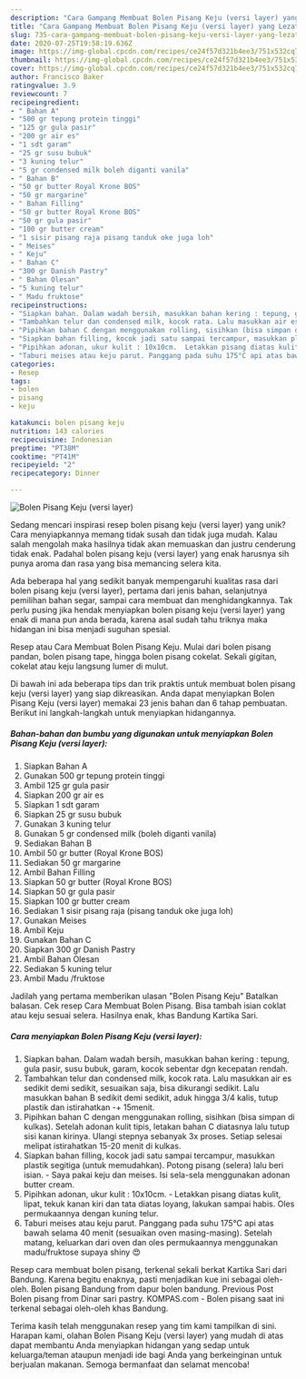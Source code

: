 ```yaml
---
description: "Cara Gampang Membuat Bolen Pisang Keju (versi layer) yang Lezat"
title: "Cara Gampang Membuat Bolen Pisang Keju (versi layer) yang Lezat"
slug: 735-cara-gampang-membuat-bolen-pisang-keju-versi-layer-yang-lezat
date: 2020-07-25T19:58:19.636Z
image: https://img-global.cpcdn.com/recipes/ce24f57d321b4ee3/751x532cq70/bolen-pisang-keju-versi-layer-foto-resep-utama.jpg
thumbnail: https://img-global.cpcdn.com/recipes/ce24f57d321b4ee3/751x532cq70/bolen-pisang-keju-versi-layer-foto-resep-utama.jpg
cover: https://img-global.cpcdn.com/recipes/ce24f57d321b4ee3/751x532cq70/bolen-pisang-keju-versi-layer-foto-resep-utama.jpg
author: Francisco Baker
ratingvalue: 3.9
reviewcount: 7
recipeingredient:
- " Bahan A"
- "500 gr tepung protein tinggi"
- "125 gr gula pasir"
- "200 gr air es"
- "1 sdt garam"
- "25 gr susu bubuk"
- "3 kuning telur"
- "5 gr condensed milk boleh diganti vanila"
- " Bahan B"
- "50 gr butter Royal Krone BOS"
- "50 gr margarine"
- " Bahan Filling"
- "50 gr butter Royal Krone BOS"
- "50 gr gula pasir"
- "100 gr butter cream"
- "1 sisir pisang raja pisang tanduk oke juga loh"
- " Meises"
- " Keju"
- " Bahan C"
- "300 gr Danish Pastry"
- " Bahan Olesan"
- "5 kuning telur"
- " Madu fruktose"
recipeinstructions:
- "Siapkan bahan. Dalam wadah bersih, masukkan bahan kering : tepung, gula pasir, susu bubuk, garam, kocok sebentar dgn kecepatan rendah."
- "Tambahkan telur dan condensed milk, kocok rata. Lalu masukkan air es sedikit demi sedikit, sesuaikan saja, bisa dikurangi sedikit. Lalu masukkan bahan B sedikit demi sedikit, aduk hingga 3/4 kalis, tutup plastik dan istirahatkan -+ 15menit."
- "Pipihkan bahan C dengan menggunakan rolling, sisihkan (bisa simpan di kulkas). Setelah adonan kulit tipis, letakan bahan C diatasnya lalu tutup sisi kanan kirinya. Ulangi stepnya sebanyak 3x proses. Setiap selesai melipat istirahatkan 15-20 menit di kulkas."
- "Siapkan bahan filling, kocok jadi satu sampai tercampur, masukkan plastik segitiga (untuk memudahkan). Potong pisang (selera) lalu beri isian. Saya pakai keju dan meises. Isi sela-sela menggunakan adonan butter cream."
- "Pipihkan adonan, ukur kulit : 10x10cm.  Letakkan pisang diatas kulit, lipat, tekuk kanan kiri dan tata diatas loyang, lakukan sampai habis. Oles permukaannya dengan kuning telur."
- "Taburi meises atau keju parut. Panggang pada suhu 175°C api atas bawah selama 40 menit (sesuaikan oven masing-masing). Setelah matang, keluarkan dari oven dan oles permukaannya menggunakan madu/fruktose supaya shiny 😍"
categories:
- Resep
tags:
- bolen
- pisang
- keju

katakunci: bolen pisang keju 
nutrition: 143 calories
recipecuisine: Indonesian
preptime: "PT38M"
cooktime: "PT41M"
recipeyield: "2"
recipecategory: Dinner

---
```



![Bolen Pisang Keju (versi layer)](https://img-global.cpcdn.com/recipes/ce24f57d321b4ee3/751x532cq70/bolen-pisang-keju-versi-layer-foto-resep-utama.jpg)

Sedang mencari inspirasi resep bolen pisang keju (versi layer) yang unik? Cara menyiapkannya memang tidak susah dan tidak juga mudah. Kalau salah mengolah maka hasilnya tidak akan memuaskan dan justru cenderung tidak enak. Padahal bolen pisang keju (versi layer) yang enak harusnya sih punya aroma dan rasa yang bisa memancing selera kita.

Ada beberapa hal yang sedikit banyak mempengaruhi kualitas rasa dari bolen pisang keju (versi layer), pertama dari jenis bahan, selanjutnya pemilihan bahan segar, sampai cara membuat dan menghidangkannya. Tak perlu pusing jika hendak menyiapkan bolen pisang keju (versi layer) yang enak di mana pun anda berada, karena asal sudah tahu triknya maka hidangan ini bisa menjadi suguhan spesial.

Resep atau Cara Membuat Bolen Pisang Keju. Mulai dari bolen pisang pandan, bolen pisang tape, hingga bolen pisang cokelat. Sekali gigitan, cokelat atau keju langsung lumer di mulut.


Di bawah ini ada beberapa tips dan trik praktis untuk membuat bolen pisang keju (versi layer) yang siap dikreasikan. Anda dapat menyiapkan Bolen Pisang Keju (versi layer) memakai 23 jenis bahan dan 6 tahap pembuatan. Berikut ini langkah-langkah untuk menyiapkan hidangannya.

<!--inarticleads1-->

##### Bahan-bahan dan bumbu yang digunakan untuk menyiapkan Bolen Pisang Keju (versi layer):

1. Siapkan  Bahan A
1. Gunakan 500 gr tepung protein tinggi
1. Ambil 125 gr gula pasir
1. Siapkan 200 gr air es
1. Siapkan 1 sdt garam
1. Siapkan 25 gr susu bubuk
1. Gunakan 3 kuning telur
1. Gunakan 5 gr condensed milk (boleh diganti vanila)
1. Sediakan  Bahan B
1. Ambil 50 gr butter (Royal Krone BOS)
1. Sediakan 50 gr margarine
1. Ambil  Bahan Filling
1. Siapkan 50 gr butter (Royal Krone BOS)
1. Siapkan 50 gr gula pasir
1. Siapkan 100 gr butter cream
1. Sediakan 1 sisir pisang raja (pisang tanduk oke juga loh)
1. Gunakan  Meises
1. Ambil  Keju
1. Gunakan  Bahan C
1. Siapkan 300 gr Danish Pastry
1. Ambil  Bahan Olesan
1. Sediakan 5 kuning telur
1. Ambil  Madu /fruktose


Jadilah yang pertama memberikan ulasan &#34;Bolen Pisang Keju&#34; Batalkan balasan. Cek resep Cara Membuat Bolen Pisang. Bisa tambah isian coklat atau keju sesuai selera. Hasilnya enak, khas Bandung Kartika Sari. 

<!--inarticleads2-->

##### Cara menyiapkan Bolen Pisang Keju (versi layer):

1. Siapkan bahan. Dalam wadah bersih, masukkan bahan kering : tepung, gula pasir, susu bubuk, garam, kocok sebentar dgn kecepatan rendah.
1. Tambahkan telur dan condensed milk, kocok rata. Lalu masukkan air es sedikit demi sedikit, sesuaikan saja, bisa dikurangi sedikit. Lalu masukkan bahan B sedikit demi sedikit, aduk hingga 3/4 kalis, tutup plastik dan istirahatkan -+ 15menit.
1. Pipihkan bahan C dengan menggunakan rolling, sisihkan (bisa simpan di kulkas). Setelah adonan kulit tipis, letakan bahan C diatasnya lalu tutup sisi kanan kirinya. Ulangi stepnya sebanyak 3x proses. Setiap selesai melipat istirahatkan 15-20 menit di kulkas.
1. Siapkan bahan filling, kocok jadi satu sampai tercampur, masukkan plastik segitiga (untuk memudahkan). Potong pisang (selera) lalu beri isian. - Saya pakai keju dan meises. Isi sela-sela menggunakan adonan butter cream.
1. Pipihkan adonan, ukur kulit : 10x10cm.  - Letakkan pisang diatas kulit, lipat, tekuk kanan kiri dan tata diatas loyang, lakukan sampai habis. Oles permukaannya dengan kuning telur.
1. Taburi meises atau keju parut. Panggang pada suhu 175°C api atas bawah selama 40 menit (sesuaikan oven masing-masing). Setelah matang, keluarkan dari oven dan oles permukaannya menggunakan madu/fruktose supaya shiny 😍


Resep cara membuat bolen pisang, terkenal sekali berkat Kartika Sari dari Bandung. Karena begitu enaknya, pasti menjadikan kue ini sebagai oleh-oleh. Bolen pisang Bandung from dapur bolen bandung. Previous Post Bolen pisang from Dinar sari pastry. KOMPAS.com - Bolen pisang saat ini terkenal sebagai oleh-oleh khas Bandung. 

Terima kasih telah menggunakan resep yang tim kami tampilkan di sini. Harapan kami, olahan Bolen Pisang Keju (versi layer) yang mudah di atas dapat membantu Anda menyiapkan hidangan yang sedap untuk keluarga/teman ataupun menjadi ide bagi Anda yang berkeinginan untuk berjualan makanan. Semoga bermanfaat dan selamat mencoba!

